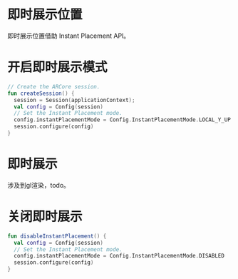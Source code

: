 # 即时展示位置

即时展示位置借助 Instant Placement API。

# 开启即时展示模式
```kotlin
// Create the ARCore session.
fun createSession() {
  session = Session(applicationContext);
  val config = Config(session)
  // Set the Instant Placement mode.
  config.instantPlacementMode = Config.InstantPlacementMode.LOCAL_Y_UP
  session.configure(config)
}
```

# 即时展示

涉及到gl渲染，todo。

# 关闭即时展示
```kotlin
fun disableInstantPlacement() {
  val config = Config(session)
  // Set the Instant Placement mode.
  config.instantPlacementMode = Config.InstantPlacementMode.DISABLED
  session.configure(config)
}
```



